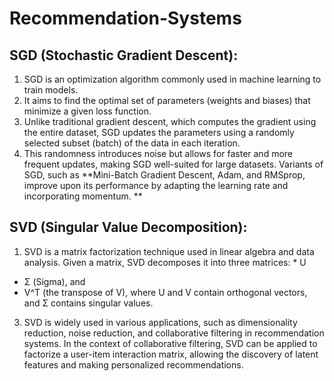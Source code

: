 # Recommendation-Systems

## SGD (Stochastic Gradient Descent):

1. SGD is an optimization algorithm commonly used in machine learning to train models.
2. It aims to find the optimal set of parameters (weights and biases) that minimize a given loss function.
3. Unlike traditional gradient descent, which computes the gradient using the entire dataset, SGD updates the parameters using a randomly selected subset (batch) of the data in each iteration.
4. This randomness introduces noise but allows for faster and more frequent updates, making SGD well-suited for large datasets. Variants of SGD, such as **Mini-Batch Gradient Descent, Adam, and RMSprop, improve upon its performance by adapting the learning rate and incorporating momentum.
**
## SVD (Singular Value Decomposition):

1. SVD is a matrix factorization technique used in linear algebra and data analysis. Given a matrix, SVD decomposes it into three matrices: * U
* Σ (Sigma), and
* V^T (the transpose of V), where U and V contain orthogonal vectors, and Σ contains singular values.
3. SVD is widely used in various applications, such as dimensionality reduction, noise reduction, and collaborative filtering in recommendation systems. In the context of collaborative filtering, SVD can be applied to factorize a user-item interaction matrix, allowing the discovery of latent features and making personalized recommendations.

